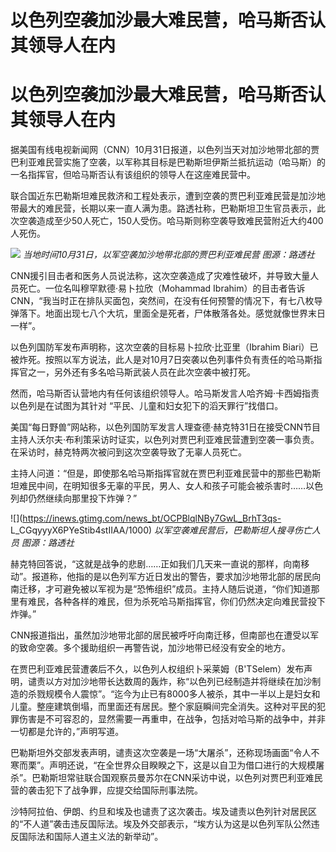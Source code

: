 # 以色列空袭加沙最大难民营，哈马斯否认其领导人在内

# 以色列空袭加沙最大难民营，哈马斯否认其领导人在内

据美国有线电视新闻网（CNN）10月31日报道，以色列当天对加沙地带北部的贾巴利亚难民营实施了空袭，以军称其目标是巴勒斯坦伊斯兰抵抗运动（哈马斯）的一名指挥官，但哈马斯否认有该组织的领导人在这座难民营中。

联合国近东巴勒斯坦难民救济和工程处表示，遭到空袭的贾巴利亚难民营是加沙地带最大的难民营，长期以来一直人满为患。路透社称，巴勒斯坦卫生官员表示，此次空袭造成至少50人死亡，150人受伤。哈马斯则称空袭导致难民营附近大约400人死伤。

![](https://inews.gtimg.com/news_bt/OQHNmsTH64-4liBWavyHWnvWu2qbTOHvAvcqdEVF0j3HoAA/1000)
_当地时间10月31日，以军空袭加沙地带北部的贾巴利亚难民营 图源：路透社_

CNN援引目击者和医务人员说法称，这次空袭造成了灾难性破坏，并导致大量人员死亡。一位名叫穆罕默德·易卜拉欣（Mohammad
Ibrahim）的目击者告诉CNN，“我当时正在排队买面包，突然间，在没有任何预警的情况下，有七八枚导弹落下。地面出现七八个大坑，里面全是死者，尸体散落各处。感觉就像世界末日一样”。

以色列国防军发布声明称，这次空袭的目标易卜拉欣·比亚里（Ibrahim
Biari）已被炸死。按照以军方说法，此人是对10月7日突袭以色列事件负有责任的哈马斯指挥官之一，另外还有多名哈马斯武装人员在此次空袭中被打死。

然而，哈马斯否认营地内有任何该组织领导人。哈马斯发言人哈齐姆·卡西姆指责以色列是在试图为其针对 “平民、儿童和妇女犯下的滔天罪行”找借口。

美国“每日野兽”网站称，以色列国防军发言人理查德·赫克特31日在接受CNN节目主持人沃尔夫·布利策采访时证实，以色列对贾巴利亚难民营遭到空袭一事负责。在采访时，赫克特两次被问到这次空袭导致了无辜人员死亡。

主持人问道：“但是，即使那名哈马斯指挥官就在贾巴利亚难民营中的那些巴勒斯坦难民中间，在明知很多无辜的平民，男人、女人和孩子可能会被杀害时……以色列却仍然继续向那里投下炸弹？”

![](https://inews.gtimg.com/news_bt/OCPBlqlNBy7GwL_BrhT3qs-
L_CGqyyyX6PYeStib4stIIAA/1000) _以军空袭难民营后，巴勒斯坦人搜寻伤亡人员 图源：路透社_

赫克特回答说，“这就是战争的悲剧……正如我们几天来一直说的那样，向南移动”。报道称，他指的是以色列军方近日发出的警告，要求加沙地带北部的居民向南迁移，才可避免被以军视为是“恐怖组织”成员。主持人随后说道，“你们知道那里有难民，各种各样的难民，但为杀死哈马斯指挥官，你们仍然决定向难民营投下炸弹。”

CNN报道指出，虽然加沙地带北部的居民被呼吁向南迁移，但南部也在遭受以军的致命空袭。多个援助组织一再警告说，加沙地带已经没有安全的地方。

在贾巴利亚难民营遭袭后不久，以色列人权组织卜采莱姆（B'TSelem）发布声明，谴责以方对加沙地带长达数周的轰炸，称“以色列已经制造并将继续在加沙制造的杀戮规模令人震惊”。“迄今为止已有8000多人被杀，其中一半以上是妇女和儿童。整座建筑倒塌，而里面还有居民。整个家庭瞬间完全消失。这种对平民的犯罪伤害是不可容忍的，显然需要一再重申，在战争，包括对哈马斯的战争中，并非一切都是允许的，”声明写道。

巴勒斯坦外交部发表声明，谴责这次空袭是一场“大屠杀”，还称现场画面“令人不寒而栗”。声明还说，“在全世界众目睽睽之下，这是以自卫为借口进行的大规模屠杀”。巴勒斯坦常驻联合国观察员曼苏尔在CNN采访中说，以色列对贾巴利亚难民营的袭击犯下了战争罪，应提交给国际刑事法院。

沙特阿拉伯、伊朗、约旦和埃及也谴责了这次袭击。埃及谴责以色列针对居民区的“不人道”袭击违反国际法。埃及外交部表示，“埃方认为这是以色列军队公然违反国际法和国际人道主义法的新举动”。

